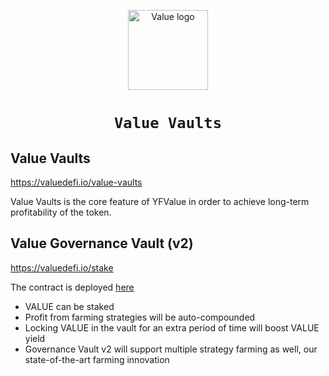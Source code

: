 <p align=center>
<img width="128px" src="https://assets.coingecko.com/coins/images/12525/small/value_logo_-_500x500.png" alt="Value logo"/>
</p>

<h1 align=center><code>Value Vaults</code></h1>

## Value Vaults
https://valuedefi.io/value-vaults

Value Vaults is the core feature of YFValue in order to achieve long-term profitability of the token.

## Value Governance Vault (v2)
https://valuedefi.io/stake

The contract is deployed [here](https://etherscan.io/address/0x78d46e6b5c022ffbd1a558c65407ad28ad98e51b#code)

 - VALUE can be staked
 - Profit from farming strategies will be auto-compounded
 - Locking VALUE in the vault for an extra period of time will boost VALUE yield
 - Governance Vault v2 will support multiple strategy farming as well, our state-of-the-art farming innovation